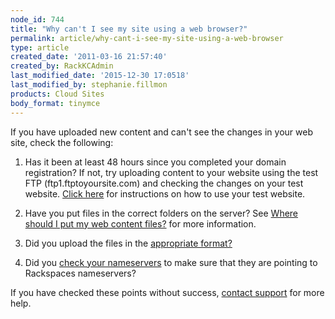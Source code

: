 ```yaml
---
node_id: 744
title: "Why can't I see my site using a web browser?"
permalink: article/why-cant-i-see-my-site-using-a-web-browser
type: article
created_date: '2011-03-16 21:57:40'
created_by: RackKCAdmin
last_modified_date: '2015-12-30 17:0518'
last_modified_by: stephanie.fillmon
products: Cloud Sites
body_format: tinymce
---
```


If you have uploaded new content and can't see the changes in your web
site, check the following:

1. Has it been at least 48 hours since you completed your domain
registration? If not, try uploading content to your website using the
test FTP (ftp1.ftptoyoursite.com) and checking the changes on your test
website. [Click
here](http://www.rackspace.com/knowledge_center/article/using-a-staging-url)
for instructions on how to use your test website. 

2. Have you put files in the correct folders on the server? See [Where
should I put my web content
files?](http://www.rackspace.com/knowledge_center/article/getting-started-with-cloud-sites-uploading-your-content "/knowledge_center/index.php/Where_should_I_put_my_web_content_%28files%29%3F")
for more information.

3. Did you upload the files in the [appropriate
format?](http://www.rackspace.com/knowledge_center/article/should-i-upload-files-as-ascii-or-binary "/knowledge_center/index.php/Should_I_upload_files_as_ASCII_or_binary%3Fappropriate")

4. Did you [check your
nameservers](http://www.rackspace.com/knowledge_center/article/getting-started-with-cloud-sites-rackspace-nameservers-and-creating-custom-nameservers)
to make sure that they are pointing to Rackspaces nameservers? 

If you have checked these points without success, [contact
support](https://manage.rackspacecloud.com/ "https://manage.rackspacecloud.com/pages/Login.jsp")
for more help.

